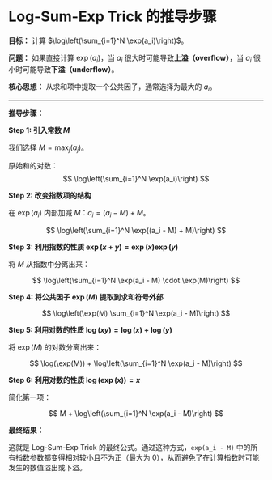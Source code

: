 # Log-Sum-Exp Trick 的推导步骤

**目标：** 计算 $\log\left(\sum_{i=1}^N \exp(a_i)\right)$。

**问题：** 如果直接计算 $\exp(a_i)$，当 $a_i$ 很大时可能导致**上溢（overflow）**，当 $a_i$ 很小时可能导致**下溢（underflow）**。

**核心思想：** 从求和项中提取一个公共因子，通常选择为最大的 $a_i$。

---

**推导步骤：**

**Step 1: 引入常数 $M$**

我们选择 $M = \max_{j}(a_j)$。

原始和的对数：
$$
\log\left(\sum_{i=1}^N \exp(a_i)\right)
$$

**Step 2: 改变指数项的结构**

在 $\exp(a_i)$ 内部加减 $M$：$a_i = (a_i - M) + M$。

$$
\log\left(\sum_{i=1}^N \exp((a_i - M) + M)\right)
$$

**Step 3: 利用指数的性质 $\exp(x+y) = \exp(x)\exp(y)$**

将 $M$ 从指数中分离出来：

$$
\log\left(\sum_{i=1}^N \exp(a_i - M) \cdot \exp(M)\right)
$$

**Step 4: 将公共因子 $\exp(M)$ 提取到求和符号外部**

$$
\log\left(\exp(M) \sum_{i=1}^N \exp(a_i - M)\right)
$$

**Step 5: 利用对数的性质 $\log(xy) = \log(x) + \log(y)$**

将 $\exp(M)$ 的对数分离出来：

$$
\log(\exp(M)) + \log\left(\sum_{i=1}^N \exp(a_i - M)\right)
$$

**Step 6: 利用对数的性质 $\log(\exp(x)) = x$**

简化第一项：

$$
M + \log\left(\sum_{i=1}^N \exp(a_i - M)\right)
$$

**最终结果：**

这就是 Log-Sum-Exp Trick 的最终公式。通过这种方式，`exp(a_i - M)` 中的所有指数参数都变得相对较小且不为正（最大为 0），从而避免了在计算指数时可能发生的数值溢出或下溢。